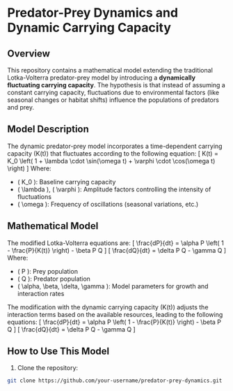 # Predator-Prey Dynamics and Dynamic Carrying Capacity

## Overview
This repository contains a mathematical model extending the traditional Lotka-Volterra predator-prey model by introducing a **dynamically fluctuating carrying capacity**. The hypothesis is that instead of assuming a constant carrying capacity, fluctuations due to environmental factors (like seasonal changes or habitat shifts) influence the populations of predators and prey.

## Model Description
The dynamic predator-prey model incorporates a time-dependent carrying capacity \(K(t)\) that fluctuates according to the following equation:
\[
K(t) = K_0 \left( 1 + \lambda \cdot \sin(\omega t) + \varphi \cdot \cos(\omega t) \right)
\]
Where:
- \( K_0 \): Baseline carrying capacity
- \( \lambda \), \( \varphi \): Amplitude factors controlling the intensity of fluctuations
- \( \omega \): Frequency of oscillations (seasonal variations, etc.)

## Mathematical Model
The modified Lotka-Volterra equations are:
\[
\frac{dP}{dt} = \alpha P \left( 1 - \frac{P}{K(t)} \right) - \beta P Q
\]
\[
\frac{dQ}{dt} = \delta P Q - \gamma Q
\]
Where:
- \( P \): Prey population
- \( Q \): Predator population
- \( \alpha, \beta, \delta, \gamma \): Model parameters for growth and interaction rates

The modification with the dynamic carrying capacity \(K(t)\) adjusts the interaction terms based on the available resources, leading to the following equations:
\[
\frac{dP}{dt} = \alpha P \left( 1 - \frac{P}{K(t)} \right) - \beta P Q
\]
\[
\frac{dQ}{dt} = \delta P Q - \gamma Q
\]

## How to Use This Model
1. Clone the repository:
```bash
git clone https://github.com/your-username/predator-prey-dynamics.git